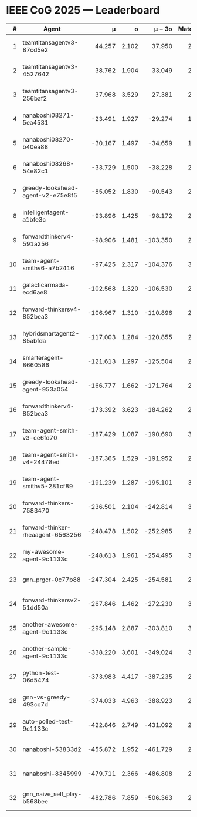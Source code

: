 # IEEE CoG 2025 — Leaderboard

| # | Agent | μ | σ | μ − 3σ | Matches | Updated |
|---:|---|---:|---:|---:|---:|---|
| 1 | teamtitansagentv3-87cd5e2 | 44.257 | 2.102 | 37.950 | 2860 | 2025-08-27 20:14 |
| 2 | teamtitansagentv3-4527642 | 38.762 | 1.904 | 33.049 | 2660 | 2025-08-27 20:14 |
| 3 | teamtitansagentv3-256baf2 | 37.968 | 3.529 | 27.381 | 2940 | 2025-08-27 20:14 |
| 4 | nanaboshi08271-5ea4531 | -23.491 | 1.927 | -29.274 | 1120 | 2025-08-27 20:14 |
| 5 | nanaboshi08270-b40ea88 | -30.167 | 1.497 | -34.659 | 1798 | 2025-08-27 20:14 |
| 6 | nanaboshi08268-54e82c1 | -33.729 | 1.500 | -38.228 | 2678 | 2025-08-27 20:14 |
| 7 | greedy-lookahead-agent-v2-e75e8f5 | -85.052 | 1.830 | -90.543 | 2494 | 2025-08-27 20:14 |
| 8 | intelligentagent-a1bfe3c | -93.896 | 1.425 | -98.172 | 2536 | 2025-08-27 20:14 |
| 9 | forwardthinkerv4-591a256 | -98.906 | 1.481 | -103.350 | 2463 | 2025-08-27 20:14 |
| 10 | team-agent-smithv6-a7b2416 | -97.425 | 2.317 | -104.376 | 3320 | 2025-08-27 20:14 |
| 11 | galacticarmada-ecd6ae8 | -102.568 | 1.320 | -106.530 | 2660 | 2025-08-27 20:14 |
| 12 | forward-thinkersv4-852bea3 | -106.967 | 1.310 | -110.896 | 2538 | 2025-08-27 20:14 |
| 13 | hybridsmartagent2-85abfda | -117.003 | 1.284 | -120.855 | 2342 | 2025-08-27 20:14 |
| 14 | smarteragent-8660586 | -121.613 | 1.297 | -125.504 | 2370 | 2025-08-27 20:14 |
| 15 | greedy-lookahead-agent-953a054 | -166.777 | 1.662 | -171.764 | 2734 | 2025-08-27 20:14 |
| 16 | forwardthinkerv4-852bea3 | -173.392 | 3.623 | -184.262 | 2189 | 2025-08-27 20:14 |
| 17 | team-agent-smith-v3-ce6fd70 | -187.429 | 1.087 | -190.690 | 3034 | 2025-08-27 20:14 |
| 18 | team-agent-smith-v4-24478ed | -187.365 | 1.529 | -191.952 | 2894 | 2025-08-27 20:14 |
| 19 | team-agent-smithv5-281cf89 | -191.239 | 1.287 | -195.101 | 3000 | 2025-08-27 20:14 |
| 20 | forward-thinkers-7583470 | -236.501 | 2.104 | -242.814 | 3060 | 2025-08-27 20:14 |
| 21 | forward-thinker-rheaagent-6563256 | -248.478 | 1.502 | -252.985 | 2906 | 2025-08-27 20:14 |
| 22 | my-awesome-agent-9c1133c | -248.613 | 1.961 | -254.495 | 3660 | 2025-08-27 20:14 |
| 23 | gnn_prgcr-0c77b88 | -247.304 | 2.425 | -254.581 | 2520 | 2025-08-27 20:14 |
| 24 | forward-thinkersv2-51dd50a | -267.846 | 1.462 | -272.230 | 3246 | 2025-08-27 20:14 |
| 25 | another-awesome-agent-9c1133c | -295.148 | 2.887 | -303.810 | 3440 | 2025-08-27 20:14 |
| 26 | another-sample-agent-9c1133c | -338.220 | 3.601 | -349.024 | 3040 | 2025-08-27 20:14 |
| 27 | python-test-06d5474 | -373.983 | 4.417 | -387.235 | 2330 | 2025-08-27 20:14 |
| 28 | gnn-vs-greedy-493cc7d | -374.033 | 4.963 | -388.923 | 2680 | 2025-08-27 20:14 |
| 29 | auto-polled-test-9c1133c | -422.846 | 2.749 | -431.092 | 2540 | 2025-08-27 20:14 |
| 30 | nanaboshi-53833d2 | -455.872 | 1.952 | -461.729 | 2480 | 2025-08-27 20:14 |
| 31 | nanaboshi-8345999 | -479.711 | 2.366 | -486.808 | 2870 | 2025-08-27 20:14 |
| 32 | gnn_naive_self_play-b568bee | -482.786 | 7.859 | -506.363 | 2140 | 2025-08-27 20:14 |
